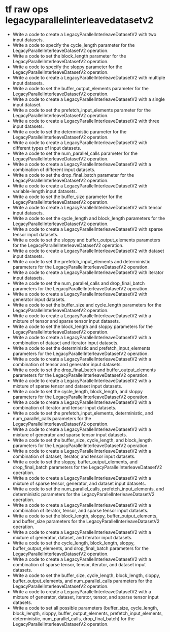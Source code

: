 # tf raw ops legacyparallelinterleavedatasetv2

- Write a code to create a LegacyParallelInterleaveDatasetV2 with two input datasets.
- Write a code to specify the cycle_length parameter for the LegacyParallelInterleaveDatasetV2 operation.
- Write a code to set the block_length parameter for the LegacyParallelInterleaveDatasetV2 operation.
- Write a code to specify the sloppy parameter for the LegacyParallelInterleaveDatasetV2 operation.
- Write a code to create a LegacyParallelInterleaveDatasetV2 with multiple input datasets.
- Write a code to set the buffer_output_elements parameter for the LegacyParallelInterleaveDatasetV2 operation.
- Write a code to create a LegacyParallelInterleaveDatasetV2 with a single input dataset.
- Write a code to set the prefetch_input_elements parameter for the LegacyParallelInterleaveDatasetV2 operation.
- Write a code to create a LegacyParallelInterleaveDatasetV2 with three input datasets.
- Write a code to set the deterministic parameter for the LegacyParallelInterleaveDatasetV2 operation.
- Write a code to create a LegacyParallelInterleaveDatasetV2 with different types of input datasets.
- Write a code to set the num_parallel_calls parameter for the LegacyParallelInterleaveDatasetV2 operation.
- Write a code to create a LegacyParallelInterleaveDatasetV2 with a combination of different input datasets.
- Write a code to set the drop_final_batch parameter for the LegacyParallelInterleaveDatasetV2 operation.
- Write a code to create a LegacyParallelInterleaveDatasetV2 with variable-length input datasets.
- Write a code to set the buffer_size parameter for the LegacyParallelInterleaveDatasetV2 operation.
- Write a code to create a LegacyParallelInterleaveDatasetV2 with tensor input datasets.
- Write a code to set the cycle_length and block_length parameters for the LegacyParallelInterleaveDatasetV2 operation.
- Write a code to create a LegacyParallelInterleaveDatasetV2 with sparse tensor input datasets.
- Write a code to set the sloppy and buffer_output_elements parameters for the LegacyParallelInterleaveDatasetV2 operation.
- Write a code to create a LegacyParallelInterleaveDatasetV2 with dataset input datasets.
- Write a code to set the prefetch_input_elements and deterministic parameters for the LegacyParallelInterleaveDatasetV2 operation.
- Write a code to create a LegacyParallelInterleaveDatasetV2 with iterator input datasets.
- Write a code to set the num_parallel_calls and drop_final_batch parameters for the LegacyParallelInterleaveDatasetV2 operation.
- Write a code to create a LegacyParallelInterleaveDatasetV2 with generator input datasets.
- Write a code to set the buffer_size and cycle_length parameters for the LegacyParallelInterleaveDatasetV2 operation.
- Write a code to create a LegacyParallelInterleaveDatasetV2 with a mixture of tensor and sparse tensor input datasets.
- Write a code to set the block_length and sloppy parameters for the LegacyParallelInterleaveDatasetV2 operation.
- Write a code to create a LegacyParallelInterleaveDatasetV2 with a combination of dataset and iterator input datasets.
- Write a code to set the deterministic and prefetch_input_elements parameters for the LegacyParallelInterleaveDatasetV2 operation.
- Write a code to create a LegacyParallelInterleaveDatasetV2 with a combination of tensor and generator input datasets.
- Write a code to set the drop_final_batch and buffer_output_elements parameters for the LegacyParallelInterleaveDatasetV2 operation.
- Write a code to create a LegacyParallelInterleaveDatasetV2 with a mixture of sparse tensor and dataset input datasets.
- Write a code to set the cycle_length, block_length, and sloppy parameters for the LegacyParallelInterleaveDatasetV2 operation.
- Write a code to create a LegacyParallelInterleaveDatasetV2 with a combination of iterator and tensor input datasets.
- Write a code to set the prefetch_input_elements, deterministic, and num_parallel_calls parameters for the LegacyParallelInterleaveDatasetV2 operation.
- Write a code to create a LegacyParallelInterleaveDatasetV2 with a mixture of generator and sparse tensor input datasets.
- Write a code to set the buffer_size, cycle_length, and block_length parameters for the LegacyParallelInterleaveDatasetV2 operation.
- Write a code to create a LegacyParallelInterleaveDatasetV2 with a combination of dataset, iterator, and tensor input datasets.
- Write a code to set the sloppy, buffer_output_elements, and drop_final_batch parameters for the LegacyParallelInterleaveDatasetV2 operation.
- Write a code to create a LegacyParallelInterleaveDatasetV2 with a mixture of sparse tensor, generator, and dataset input datasets.
- Write a code to set the num_parallel_calls, prefetch_input_elements, and deterministic parameters for the LegacyParallelInterleaveDatasetV2 operation.
- Write a code to create a LegacyParallelInterleaveDatasetV2 with a combination of iterator, tensor, and sparse tensor input datasets.
- Write a code to set the block_length, sloppy, buffer_output_elements, and buffer_size parameters for the LegacyParallelInterleaveDatasetV2 operation.
- Write a code to create a LegacyParallelInterleaveDatasetV2 with a mixture of generator, dataset, and iterator input datasets.
- Write a code to set the cycle_length, block_length, sloppy, buffer_output_elements, and drop_final_batch parameters for the LegacyParallelInterleaveDatasetV2 operation.
- Write a code to create a LegacyParallelInterleaveDatasetV2 with a combination of sparse tensor, tensor, iterator, and dataset input datasets.
- Write a code to set the buffer_size, cycle_length, block_length, sloppy, buffer_output_elements, and num_parallel_calls parameters for the LegacyParallelInterleaveDatasetV2 operation.
- Write a code to create a LegacyParallelInterleaveDatasetV2 with a mixture of generator, dataset, iterator, tensor, and sparse tensor input datasets.
- Write a code to set all possible parameters (buffer_size, cycle_length, block_length, sloppy, buffer_output_elements, prefetch_input_elements, deterministic, num_parallel_calls, drop_final_batch) for the LegacyParallelInterleaveDatasetV2 operation.
